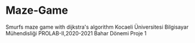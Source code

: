 # Maze-Game
Smurfs maze game with dijkstra's algorithm
Kocaeli Üniversitesi Bilgisayar Mühendisliği PROLAB-II,2020-2021 Bahar Dönemi Proje 1

